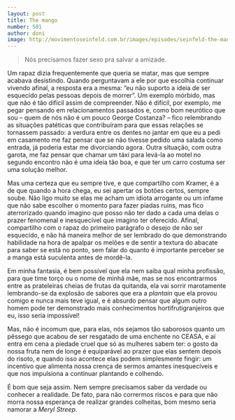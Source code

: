 ```yaml
---
layout: post
title: The mango
number: 501
author: doni
image: http://movimentoseinfeld.com.br/images/episodes/seinfeld-the-mango.jpg
---
```


> Nós precisamos fazer sexo pra salvar a amizade.

Um rapaz dizia frequentemente que queria se matar, mas que sempre acabava desistindo. Quando perguntavam a ele por que escolhia continuar vivendo afinal, a resposta era a mesma: “eu não suporto a ideia de ser esquecido pelas pessoas depois de morrer”. Um exemplo mórbido, mas que não é tão difícil assim de compreender. Não é difícil, por exemplo, me pegar pensando em relacionamentos passados e, como bom neurótico que sou – quem de nós não é um pouco George Costanza? – fico relembrando as situações patéticas que contribuíram para que essas relações se tornassem passado: a verdura entre os dentes no jantar em que eu a pedi em casamento me faz pensar que se não tivesse pedido uma salada como entrada, já poderia estar me divorciando agora. Outra situação, com outra garota, me faz pensar que chamar um táxi para levá-la ao motel no segundo encontro não é uma ideia tão boa, e que ter um carro costuma ser uma solução melhor.

Mas uma certeza que eu sempre tive, e que compartilho com Kramer, é a de que quando a hora chega, eu sei apertar os botões certos, sempre soube. Não ligo muito se elas me acham um idiota arrogante ou um infame que não sabe escolher o momento para fazer piadas ruins, mas fico aterrorizado quando imagino que posso não ter dado a cada uma delas o prazer fenomenal e inesquecível que imagino ter oferecido. Afinal, compartilho com o rapaz do primeiro parágrafo o desejo de não ser esquecido, e não há maneira melhor de ser lembrado do que demonstrando habilidade na hora de apalpar os melões e de sentir a textura do abacate para saber se está no ponto, sem falar do quanto é importante perceber se a manga está suculenta antes de mordê-la.

Em minha fantasia, é bem possível que ela nem saiba qual minha profissão, para que time torço ou o nome de minhã mãe, mas se nos encontrarmos entre as prateleiras cheias de frutas da quitanda, ela vai sorrir marotamente lembrando-se da explosão de sabores que era a *plantain* que ela provou comigo e nunca mais teve igual, e é absurdo pensar que algum outro homem pode ter demonstrado mais conhecimentos hortifrutigranjeiros que eu, isso seria impossível!

Mas, não é incomum que, para elas, nós sejamos tão saborosos quanto um pêssego que acabou de ser resgatado de uma enchente no CEASA, e aí entra em cena a piedade cruel que só as mulheres sabem ter: o gosto da nossa fruta nem de longe é equiparável ao prazer que elas sentem depois do risoto, e quando isso acontece elas podem simplesmente fingir: um incentivo que alimenta nossa crença de sermos amantes inesquecíveis e que nos impulsiona a continuar plantando e colhendo.

É bom que seja assim. Nem sempre precisamos saber da verdade ou conhecer a realidade. De fato, para não corrermos riscos e para que não morra nossa esperança de realizar grandes colheitas, bom mesmo seria namorar a *Meryl Streep*.